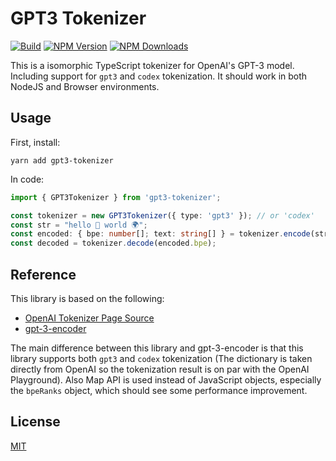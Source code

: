 # GPT3 Tokenizer

[![Build](https://github.com/botisan-ai/gpt3-tokenizer/actions/workflows/main.yml/badge.svg)](https://github.com/botisan-ai/gpt3-tokenizer/actions/workflows/main.yml)
[![NPM Version](https://img.shields.io/npm/v/gpt3-tokenizer.svg)](https://www.npmjs.com/package/gpt3-tokenizer)
[![NPM Downloads](https://img.shields.io/npm/dt/gpt3-tokenizer.svg)](https://www.npmjs.com/package/gpt3-tokenizer)

This is a isomorphic TypeScript tokenizer for OpenAI's GPT-3 model. Including support for `gpt3` and `codex` tokenization. It should work in both NodeJS and Browser environments.
## Usage

First, install:

```shell
yarn add gpt3-tokenizer
```

In code:

```typescript
import { GPT3Tokenizer } from 'gpt3-tokenizer';

const tokenizer = new GPT3Tokenizer({ type: 'gpt3' }); // or 'codex'
const str = "hello 👋 world 🌍";
const encoded: { bpe: number[]; text: string[] } = tokenizer.encode(str);
const decoded = tokenizer.decode(encoded.bpe);
```

## Reference

This library is based on the following:
- [OpenAI Tokenizer Page Source](https://beta.openai.com/tokenizer?view=bpe)
- [gpt-3-encoder](https://github.com/latitudegames/GPT-3-Encoder)

The main difference between this library and gpt-3-encoder is that this library supports both `gpt3` and `codex` tokenization (The dictionary is taken directly from OpenAI so the tokenization result is on par with the OpenAI Playground). Also Map API is used instead of JavaScript objects, especially the `bpeRanks` object, which should see some performance improvement.

## License

[MIT](./LICENSE)
